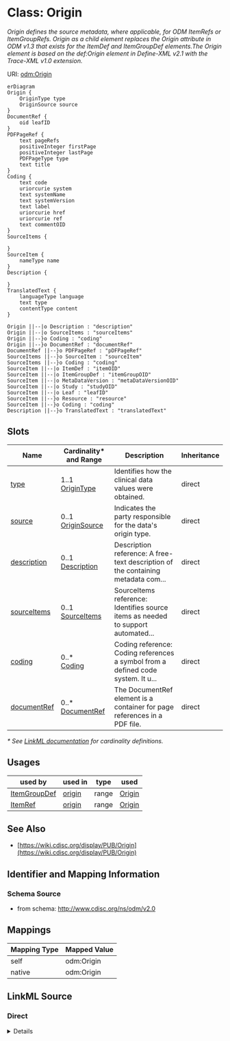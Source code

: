 # Class: Origin

_Origin defines the source metadata, where applicable, for ODM ItemRefs or ItemGroupRefs. Origin as a child element replaces the Origin attribute in ODM v1.3 that exists for the ItemDef and ItemGroupDef elements.The Origin element is based on the def:Origin element in Define-XML v2.1 with the Trace-XML v1.0 extension._




URI: [odm:Origin](http://www.cdisc.org/ns/odm/v2.0/Origin)


```mermaid
erDiagram
Origin {
    OriginType type  
    OriginSource source  
}
DocumentRef {
    oid leafID  
}
PDFPageRef {
    text pageRefs  
    positiveInteger firstPage  
    positiveInteger lastPage  
    PDFPageType type  
    text title  
}
Coding {
    text code  
    uriorcurie system  
    text systemName  
    text systemVersion  
    text label  
    uriorcurie href  
    uriorcurie ref  
    text commentOID  
}
SourceItems {

}
SourceItem {
    nameType name  
}
Description {

}
TranslatedText {
    languageType language  
    text type  
    contentType content  
}

Origin ||--|o Description : "description"
Origin ||--|o SourceItems : "sourceItems"
Origin ||--}o Coding : "coding"
Origin ||--}o DocumentRef : "documentRef"
DocumentRef ||--}o PDFPageRef : "pDFPageRef"
SourceItems ||--}o SourceItem : "sourceItem"
SourceItems ||--}o Coding : "coding"
SourceItem ||--|o ItemDef : "itemOID"
SourceItem ||--|o ItemGroupDef : "itemGroupOID"
SourceItem ||--|o MetaDataVersion : "metaDataVersionOID"
SourceItem ||--|o Study : "studyOID"
SourceItem ||--|o Leaf : "leafID"
SourceItem ||--}o Resource : "resource"
SourceItem ||--}o Coding : "coding"
Description ||--}o TranslatedText : "translatedText"

```



<!-- no inheritance hierarchy -->


## Slots

| Name | Cardinality* and Range | Description | Inheritance |
| ---  | --- | --- | --- |
| [type](type.md) | 1..1 <br/> [OriginType](OriginType.md) | Identifies how the clinical data values were obtained. | direct |
| [source](source.md) | 0..1 <br/> [OriginSource](OriginSource.md) | Indicates the party responsible for the data's origin type. | direct |
| [description](description.md) | 0..1 <br/> [Description](Description.md) | Description reference: A free-text description of the containing metadata com... | direct |
| [sourceItems](sourceItems.md) | 0..1 <br/> [SourceItems](SourceItems.md) | SourceItems reference: Identifies source items as needed to support automated... | direct |
| [coding](coding.md) | 0..* <br/> [Coding](Coding.md) | Coding reference: Coding references a symbol from a defined code system. It u... | direct |
| [documentRef](documentRef.md) | 0..* <br/> [DocumentRef](DocumentRef.md) | The DocumentRef element is a container for page references in a PDF file. | direct |

_* See [LinkML documentation](https://linkml.io/linkml/schemas/slots.html#slot-cardinality) for cardinality definitions._




## Usages

| used by | used in | type | used |
| ---  | --- | --- | --- |
| [ItemGroupDef](ItemGroupDef.md) | [origin](origin.md) | range | [Origin](Origin.md) |
| [ItemRef](ItemRef.md) | [origin](origin.md) | range | [Origin](Origin.md) |






## See Also

* [https://wiki.cdisc.org/display/PUB/Origin](https://wiki.cdisc.org/display/PUB/Origin)

## Identifier and Mapping Information







### Schema Source


* from schema: http://www.cdisc.org/ns/odm/v2.0





## Mappings

| Mapping Type | Mapped Value |
| ---  | ---  |
| self | odm:Origin |
| native | odm:Origin |





## LinkML Source

<!-- TODO: investigate https://stackoverflow.com/questions/37606292/how-to-create-tabbed-code-blocks-in-mkdocs-or-sphinx -->

### Direct

<details>
```yaml
name: Origin
description: Origin defines the source metadata, where applicable, for ODM ItemRefs
  or ItemGroupRefs. Origin as a child element replaces the Origin attribute in ODM
  v1.3 that exists for the ItemDef and ItemGroupDef elements.The Origin element is
  based on the def:Origin element in Define-XML v2.1 with the Trace-XML v1.0 extension.
from_schema: http://www.cdisc.org/ns/odm/v2.0
see_also:
- https://wiki.cdisc.org/display/PUB/Origin
rank: 1000
slots:
- type
- source
- description
- sourceItems
- coding
- documentRef
slot_usage:
  type:
    name: type
    description: Identifies how the clinical data values were obtained.
    comments:
    - 'Required

      range: text

      The list of allowable Origin/@Type attribute values is provided as non-extensible
      codelists in the CDISC Controlled Terminology, Define-XML package. * Users are
      encouraged to refer to the most recent version of the CDISC Controlled Terminology
      ( https://www.cdisc.org/standards/terminology/controlled-terminology ).'
    domain_of:
    - TranslatedText
    - PDFPageRef
    - Standard
    - StudyEventDef
    - ItemGroupDef
    - Origin
    - Resource
    - MethodDef
    - StudyEndPoint
    - TransitionTimingConstraint
    - RelativeTimingConstraint
    - Branching
    - Organization
    - Query
    range: OriginType
    required: true
  source:
    name: source
    description: Indicates the party responsible for the data's origin type.
    comments:
    - 'Optional

      range: text

      The list of allowable Origin/@Source attribute values is provided in the CDISC
      Controlled Terminology, Define-XML package. * Users are encouraged to refer
      to the most recent version of the CDISC Controlled Terminology ( https://www.cdisc.org/standards/terminology/controlled-terminology
      ).'
    domain_of:
    - Origin
    - Query
    range: OriginSource
  description:
    name: description
    domain_of:
    - Study
    - MetaDataVersion
    - ValueListDef
    - StudyEventGroupRef
    - StudyEventGroupDef
    - StudyEventDef
    - ItemGroupDef
    - Origin
    - ItemDef
    - CodeList
    - CodeListItem
    - MethodDef
    - ConditionDef
    - CommentDef
    - Protocol
    - StudyStructure
    - TrialPhase
    - StudyIndication
    - StudyIntervention
    - StudyObjective
    - StudyEndPoint
    - StudyTargetPopulation
    - StudyEstimand
    - IntercurrentEvent
    - SummaryMeasure
    - Arm
    - Epoch
    - TransitionTimingConstraint
    - AbsoluteTimingConstraint
    - RelativeTimingConstraint
    - DurationTimingConstraint
    - WorkflowDef
    - Criterion
    - Organization
    - Location
    - ODMFileMetadata
    range: Description
    maximum_cardinality: 1
  sourceItems:
    name: sourceItems
    domain_of:
    - Origin
    range: SourceItems
    maximum_cardinality: 1
  coding:
    name: coding
    multivalued: true
    domain_of:
    - StudyEventGroupDef
    - StudyEventDef
    - ItemGroupDef
    - Origin
    - SourceItems
    - SourceItem
    - ItemDef
    - CodeList
    - CodeListItem
    - StudyIndication
    - StudyIntervention
    - StudyTargetPopulation
    - StudyParameter
    - ParameterValue
    - Criterion
    - Annotation
    range: Coding
    inlined: true
    inlined_as_list: true
  documentRef:
    name: documentRef
    multivalued: true
    domain_of:
    - AnnotatedCRF
    - SupplementalDoc
    - Origin
    - MethodDef
    - CommentDef
    range: DocumentRef
    inlined: true
    inlined_as_list: true
class_uri: odm:Origin

```
</details>

### Induced

<details>
```yaml
name: Origin
description: Origin defines the source metadata, where applicable, for ODM ItemRefs
  or ItemGroupRefs. Origin as a child element replaces the Origin attribute in ODM
  v1.3 that exists for the ItemDef and ItemGroupDef elements.The Origin element is
  based on the def:Origin element in Define-XML v2.1 with the Trace-XML v1.0 extension.
from_schema: http://www.cdisc.org/ns/odm/v2.0
see_also:
- https://wiki.cdisc.org/display/PUB/Origin
rank: 1000
slot_usage:
  type:
    name: type
    description: Identifies how the clinical data values were obtained.
    comments:
    - 'Required

      range: text

      The list of allowable Origin/@Type attribute values is provided as non-extensible
      codelists in the CDISC Controlled Terminology, Define-XML package. * Users are
      encouraged to refer to the most recent version of the CDISC Controlled Terminology
      ( https://www.cdisc.org/standards/terminology/controlled-terminology ).'
    domain_of:
    - TranslatedText
    - PDFPageRef
    - Standard
    - StudyEventDef
    - ItemGroupDef
    - Origin
    - Resource
    - MethodDef
    - StudyEndPoint
    - TransitionTimingConstraint
    - RelativeTimingConstraint
    - Branching
    - Organization
    - Query
    range: OriginType
    required: true
  source:
    name: source
    description: Indicates the party responsible for the data's origin type.
    comments:
    - 'Optional

      range: text

      The list of allowable Origin/@Source attribute values is provided in the CDISC
      Controlled Terminology, Define-XML package. * Users are encouraged to refer
      to the most recent version of the CDISC Controlled Terminology ( https://www.cdisc.org/standards/terminology/controlled-terminology
      ).'
    domain_of:
    - Origin
    - Query
    range: OriginSource
  description:
    name: description
    domain_of:
    - Study
    - MetaDataVersion
    - ValueListDef
    - StudyEventGroupRef
    - StudyEventGroupDef
    - StudyEventDef
    - ItemGroupDef
    - Origin
    - ItemDef
    - CodeList
    - CodeListItem
    - MethodDef
    - ConditionDef
    - CommentDef
    - Protocol
    - StudyStructure
    - TrialPhase
    - StudyIndication
    - StudyIntervention
    - StudyObjective
    - StudyEndPoint
    - StudyTargetPopulation
    - StudyEstimand
    - IntercurrentEvent
    - SummaryMeasure
    - Arm
    - Epoch
    - TransitionTimingConstraint
    - AbsoluteTimingConstraint
    - RelativeTimingConstraint
    - DurationTimingConstraint
    - WorkflowDef
    - Criterion
    - Organization
    - Location
    - ODMFileMetadata
    range: Description
    maximum_cardinality: 1
  sourceItems:
    name: sourceItems
    domain_of:
    - Origin
    range: SourceItems
    maximum_cardinality: 1
  coding:
    name: coding
    multivalued: true
    domain_of:
    - StudyEventGroupDef
    - StudyEventDef
    - ItemGroupDef
    - Origin
    - SourceItems
    - SourceItem
    - ItemDef
    - CodeList
    - CodeListItem
    - StudyIndication
    - StudyIntervention
    - StudyTargetPopulation
    - StudyParameter
    - ParameterValue
    - Criterion
    - Annotation
    range: Coding
    inlined: true
    inlined_as_list: true
  documentRef:
    name: documentRef
    multivalued: true
    domain_of:
    - AnnotatedCRF
    - SupplementalDoc
    - Origin
    - MethodDef
    - CommentDef
    range: DocumentRef
    inlined: true
    inlined_as_list: true
attributes:
  type:
    name: type
    description: Identifies how the clinical data values were obtained.
    comments:
    - 'Required

      range: text

      The list of allowable Origin/@Type attribute values is provided as non-extensible
      codelists in the CDISC Controlled Terminology, Define-XML package. * Users are
      encouraged to refer to the most recent version of the CDISC Controlled Terminology
      ( https://www.cdisc.org/standards/terminology/controlled-terminology ).'
    from_schema: http://www.cdisc.org/ns/odm/v2.0
    rank: 1000
    alias: type
    owner: Origin
    domain_of:
    - TranslatedText
    - PDFPageRef
    - Standard
    - StudyEventDef
    - ItemGroupDef
    - Origin
    - Resource
    - MethodDef
    - StudyEndPoint
    - TransitionTimingConstraint
    - RelativeTimingConstraint
    - Branching
    - Organization
    - Query
    range: OriginType
    required: true
  source:
    name: source
    description: Indicates the party responsible for the data's origin type.
    comments:
    - 'Optional

      range: text

      The list of allowable Origin/@Source attribute values is provided in the CDISC
      Controlled Terminology, Define-XML package. * Users are encouraged to refer
      to the most recent version of the CDISC Controlled Terminology ( https://www.cdisc.org/standards/terminology/controlled-terminology
      ).'
    from_schema: http://www.cdisc.org/ns/odm/v2.0
    rank: 1000
    alias: source
    owner: Origin
    domain_of:
    - Origin
    - Query
    range: OriginSource
  description:
    name: description
    description: 'Description reference: A free-text description of the containing
      metadata component, unless restricted by Business Rules.'
    from_schema: http://www.cdisc.org/ns/odm/v2.0
    rank: 1000
    alias: description
    owner: Origin
    domain_of:
    - Study
    - MetaDataVersion
    - ValueListDef
    - StudyEventGroupRef
    - StudyEventGroupDef
    - StudyEventDef
    - ItemGroupDef
    - Origin
    - ItemDef
    - CodeList
    - CodeListItem
    - MethodDef
    - ConditionDef
    - CommentDef
    - Protocol
    - StudyStructure
    - TrialPhase
    - StudyIndication
    - StudyIntervention
    - StudyObjective
    - StudyEndPoint
    - StudyTargetPopulation
    - StudyEstimand
    - IntercurrentEvent
    - SummaryMeasure
    - Arm
    - Epoch
    - TransitionTimingConstraint
    - AbsoluteTimingConstraint
    - RelativeTimingConstraint
    - DurationTimingConstraint
    - WorkflowDef
    - Criterion
    - Organization
    - Location
    - ODMFileMetadata
    range: Description
    maximum_cardinality: 1
  sourceItems:
    name: sourceItems
    description: 'SourceItems reference: Identifies source items as needed to support
      automated data capture and end-to-end traceability.'
    from_schema: http://www.cdisc.org/ns/odm/v2.0
    rank: 1000
    alias: sourceItems
    owner: Origin
    domain_of:
    - Origin
    range: SourceItems
    maximum_cardinality: 1
  coding:
    name: coding
    description: 'Coding reference: Coding references a symbol from a defined code
      system. It uses a code defined in a terminology system to associate semantics
      with a given term, codelist, variable, or group of variables. The presence of
      a Coding element associates a meaning to its parent element. Including multiple
      Coding elements for a given parent indicates synonymous meanings provided by
      different code systems or code system versions.'
    from_schema: http://www.cdisc.org/ns/odm/v2.0
    rank: 1000
    multivalued: true
    alias: coding
    owner: Origin
    domain_of:
    - StudyEventGroupDef
    - StudyEventDef
    - ItemGroupDef
    - Origin
    - SourceItems
    - SourceItem
    - ItemDef
    - CodeList
    - CodeListItem
    - StudyIndication
    - StudyIntervention
    - StudyTargetPopulation
    - StudyParameter
    - ParameterValue
    - Criterion
    - Annotation
    range: Coding
    inlined: true
    inlined_as_list: true
  documentRef:
    name: documentRef
    description: The DocumentRef element is a container for page references in a PDF
      file.
    from_schema: http://www.cdisc.org/ns/odm/v2.0
    rank: 1000
    multivalued: true
    alias: documentRef
    owner: Origin
    domain_of:
    - AnnotatedCRF
    - SupplementalDoc
    - Origin
    - MethodDef
    - CommentDef
    range: DocumentRef
    inlined: true
    inlined_as_list: true
class_uri: odm:Origin

```
</details>